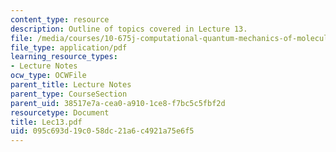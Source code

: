 ```yaml
---
content_type: resource
description: Outline of topics covered in Lecture 13.
file: /media/courses/10-675j-computational-quantum-mechanics-of-molecular-and-extended-systems-fall-2004/095c693d19c058dc21a6c4921a75e6f5_Lec13.pdf
file_type: application/pdf
learning_resource_types:
- Lecture Notes
ocw_type: OCWFile
parent_title: Lecture Notes
parent_type: CourseSection
parent_uid: 38517e7a-cea0-a910-1ce8-f7bc5c5fbf2d
resourcetype: Document
title: Lec13.pdf
uid: 095c693d-19c0-58dc-21a6-c4921a75e6f5
---
```

